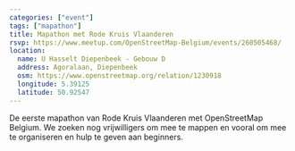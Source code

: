 ```yaml
---
categories: ["event"]
tags: ["mapathon"]
title: Mapathon met Rode Kruis Vlaanderen
rsvp: https://www.meetup.com/OpenStreetMap-Belgium/events/260505468/
location:
  name: U Hasselt Diepenbeek - Gebouw D
  address: Agoralaan, Diepenbeek
  osm: https://www.openstreetmap.org/relation/1230918
  longitude: 5.39125
  latitude: 50.92547
---
```


De eerste mapathon van Rode Kruis Vlaanderen met OpenStreetMap Belgium. We zoeken nog vrijwilligers om mee te mappen en vooral om mee te organiseren en hulp te geven aan beginners.
